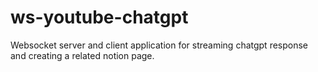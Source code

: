 # ws-youtube-chatgpt
Websocket server and client application for streaming chatgpt response and creating a related notion page. 
